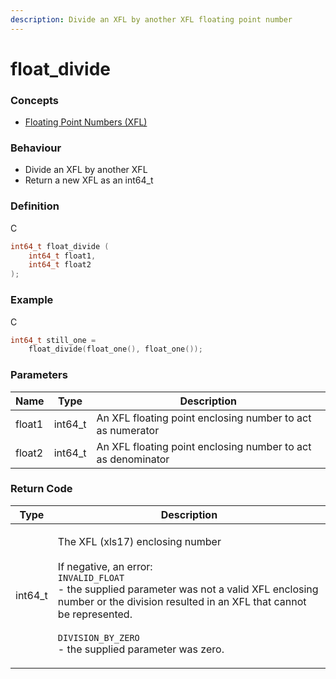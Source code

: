 ```yaml
---
description: Divide an XFL by another XFL floating point number
---
```


# float\_divide

### Concepts

* [Floating Point Numbers (XFL)](../../concepts-and-docs/floating-point-numbers-xfl.md)

### Behaviour

* Divide an XFL by another XFL
* Return a new XFL as an int64\_t

### Definition

C

```c
int64_t float_divide (
    int64_t float1,
    int64_t float2
);
```

### Example

C

```c
int64_t still_one =
    float_divide(float_one(), float_one());
```

### Parameters

| Name   | Type     | Description                                                  |
| ------ | -------- | ------------------------------------------------------------ |
| float1 | int64\_t | An XFL floating point enclosing number to act as numerator   |
| float2 | int64\_t | An XFL floating point enclosing number to act as denominator |

### Return Code

| Type     | Description                                                                                                                                                                                                                                                                                                    |
| -------- | -------------------------------------------------------------------------------------------------------------------------------------------------------------------------------------------------------------------------------------------------------------------------------------------------------------- |
| int64\_t | <p>The XFL (xls17) enclosing number<br><br>If negative, an error:<br><code>INVALID_FLOAT</code><br>- the supplied parameter was not a valid XFL enclosing number or the division resulted in an XFL that cannot be represented.<br><br><code>DIVISION_BY_ZERO</code><br>- the supplied parameter was zero.</p> |
